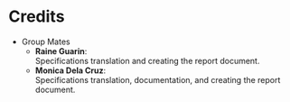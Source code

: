 # Credits

- Group Mates
  - **Raine Guarin**:\
    Specifications translation and creating the report document.
  - **Monica Dela Cruz**:\
    Specifications translation, documentation, and creating the report document.
